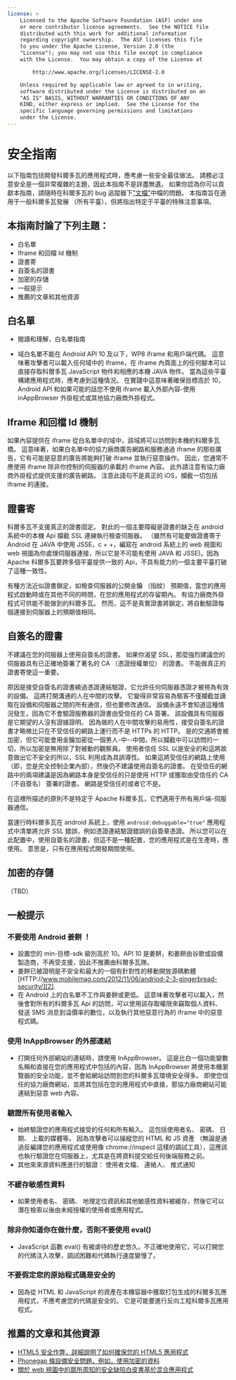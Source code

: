 ```yaml
---
license: >
    Licensed to the Apache Software Foundation (ASF) under one
    or more contributor license agreements.  See the NOTICE file
    distributed with this work for additional information
    regarding copyright ownership.  The ASF licenses this file
    to you under the Apache License, Version 2.0 (the
    "License"); you may not use this file except in compliance
    with the License.  You may obtain a copy of the License at

        http://www.apache.org/licenses/LICENSE-2.0

    Unless required by applicable law or agreed to in writing,
    software distributed under the License is distributed on an
    "AS IS" BASIS, WITHOUT WARRANTIES OR CONDITIONS OF ANY
    KIND, either express or implied.  See the License for the
    specific language governing permissions and limitations
    under the License.
---
```


# 安全指南

以下指南包括開發科爾多瓦的應用程式時，應考慮一些安全最佳做法。 請務必注意安全是一個非常複雜的主題，因此本指南不是詳盡無遺。 如果你認為你可以貢獻本指南，請隨時在科爾多瓦的 bug 追蹤器下["文檔"][1]中檔的問題。 本指南旨在適用于一般科爾多瓦發展 （所有平臺），但將指出特定于平臺的特殊注意事項。

 [1]: https://issues.apache.org/jira/browse/CB/component/12316407

## 本指南討論了下列主題：

*   白名單
*   Iframe 和回檔 Id 機制
*   證書寄
*   自簽名的證書
*   加密的存儲
*   一般提示
*   推薦的文章和其他資源

## 白名單

*   閱讀和理解，白名單指南

*   域白名單不能在 Android API 10 及以下，WP8 iframe 和用戶端代碼。 這意味著攻擊者可以載入任何域中的 iframe，在 iframe 內頁面上的任何腳本可以直接存取科爾多瓦 JavaScript 物件和相應的本機 JAVA 物件。 當為這些平臺構建應用程式時，應考慮到這種情況。 在實踐中這意味著確保目標高於 10，Android API 和如果可能的話您不使用 iframe 載入外部內容-使用 inAppBrowser 外掛程式或其他協力廠商外掛程式。

## Iframe 和回檔 Id 機制

如果內容提供在 iframe 從白名單中的域中，該域將可以訪問到本機的科爾多瓦橋。 這意味著，如果白名單中的協力廠商廣告網路和服務通過 iframe 的那些廣告，它有可能是惡意的廣告將能夠打破 iframe 並執行惡意操作。 因此，您通常不應使用 iframe 除非你控制的伺服器的承載的 iframe 內容。 此外請注意有協力廠商外掛程式提供支援的廣告網路。 注意此語句不是真正的 iOS，攔截一切包括 iframe 的連接。

## 證書寄

科爾多瓦不支援真正的證書固定。 對此的一個主要障礙是證書的缺乏在 android 系統中的本機 Api 攔截 SSL 連線執行檢查伺服器。 （雖然有可能要做證書寄于 Android 在 JAVA 中使用 JSSE，c + +，編寫在 android 系統上的 web 視圖和 web 視圖為你處理伺服器連接，所以它是不可能有使用 JAVA 和 JSSE)。因為 Apache 科爾多瓦要跨多個平臺提供一致的 Api，不具有能力的一個主要平臺打破了這種一致性。

有種方法近似證書鎖定，如檢查伺服器的公開金鑰 （指紋） 預期值，當您的應用程式啟動時或在其他不同的時間，在您的應用程式的存留期內。 有協力廠商外掛程式可供能不能做到的科爾多瓦。 然而，這不是真實證書將鎖定，將自動驗證每個連接到伺服器上的預期值相同。

## 自簽名的證書

不建議在您的伺服器上使用自簽名的證書。 如果你渴望 SSL，那麼強烈建議您的伺服器具有已正確地簽署了著名的 CA （憑證授權單位） 的證書。 不能做真正的證書寄使這一重要。

原因是接受自簽名的證書繞過憑證連結驗證，它允許任何伺服器憑證才被視為有效的設備。 這將打開溝通的人在中間的攻擊。 它變得非常容易為駭客不僅攔截並讀取在設備和伺服器之間的所有通信，但也要修改通信。 設備永遠不會知道這種情況發生，因為它不會驗證服務器的證書由受信任的 CA 簽署。 該設備具有伺服器是它期望的人沒有證據證明。 因為做的人在中間攻擊的易用性，接受自簽名的證書才略微比只在不受信任的網路上運行而不是 HTTPs 的 HTTP。 是的交通將會被加密，但它可能會用金鑰加密從一個男人-中--中間，所以攔截中可以訪問的一切，所以加密是無用除了對被動的觀察員。 使用者信任 SSL 以是安全的和這將故意做出它不安全的所以，SSL 利用成為具誤導性。 如果這將受信任的網路上使用 （即，您是完全控制企業內部），然後仍不建議使用自簽名的證書。 在受信任的網路中的兩項建議是因為網路本身是受信任的只是使用 HTTP 或獲取由受信任的 CA （不自簽名） 簽署的證書。 網路是受信任的或者它不是。

在這裡所描述的原則不是特定于 Apache 科爾多瓦，它們適用于所有用戶端-伺服器通信。

當運行時科爾多瓦在 android 系統上，使用 `android:debuggable="true"` 應用程式中清單將允許 SSL 錯誤，例如憑證連結驗證錯誤的自簽章憑證。 所以您可以在此配置中，使用自簽名的證書，但這不是一種配置，您的應用程式是在生產時，應使用。 意思是，只有在應用程式開發期間使用。

## 加密的存儲

（TBD）

## 一般提示

### 不要使用 Android 姜餅 ！

*   設置您的 min-目標-sdk 級別高於 10。API 10 是姜餅，和姜餅由谷歌或設備製造商，不再受支援，因此不推薦由科爾多瓦隊。 
*   姜餅已被證明是不安全和最大的一個有針對性的移動開放源碼軟體[HTTP://www.mobilemag.com/2012/11/06/andriod-2-3-gingerbread-security/][2]. 
*   在 Android 上的白名單不工作與姜餅或更低。 這意味著攻擊者可以載入，然後會對所有的科爾多瓦 Api 的訪問，可以使用該存取權限來竊取個人資料、 發送 SMS 消息到溢價率的數位，以及執行其他惡意行為的 iframe 中的惡意程式碼。 

 [2]: http://bgr.com/2012/11/06/android-security-gingerbread-malware/

### 使用 InAppBrowser 的外部連結

*   打開任何外部網站的連結時，請使用 InAppBrowser。 這是比白一個功能變數名稱和直接在您的應用程式中包括的內容，因為 InAppBrowser 將使用本機瀏覽器的安全功能，並不會給網站訪問到您的科爾多瓦環境安全得多。 即使您信任的協力廠商網站，並將其包括在您的應用程式中直接，那協力廠商網站可能連結到惡意 web 內容。 

### 驗證所有使用者輸入

*   始終驗證您的應用程式接受的任何和所有輸入。 這包括使用者名、 密碼、 日期、 上載的媒體等。 因為攻擊者可以操縱您的 HTML 和 JS 資產 （無論是通過反編譯您的應用程式或使用像 chrome://inspect 這樣的調試工具），這應該也執行驗證您在伺服器上，尤其是在將資料提交給任何後端服務之前。 
*   其他來來源資料應進行的驗證： 使用者文檔、 連絡人、 推式通知

### 不緩存敏感性資料

*   如果使用者名、 密碼、 地理定位資訊和其他敏感性資料被緩存，然後它可以潛在檢索以後由未經授權的使用者或應用程式。

### 除非你知道你在做什麼，否則不要使用 eval()

*   JavaScript 函數 eval() 有被虐待的歷史悠久。不正確地使用它，可以打開您的代碼注入攻擊，調試困難和代碼執行速度變慢了。 

### 不要假定您的原始程式碼是安全的

*   因為從 HTML 和 JavaScript 的資產在本機容器中獲取打包生成的科爾多瓦應用程式，不應考慮您的代碼是安全的。 它是可能要進行反向工程科爾多瓦應用程式。 

## 推薦的文章和其他資源

*   [HTML5 安全作弊，詳細說明了如何確保您的 HTML5 應用程式][3]
*   [Phonegap 條設備安全問題，例如，使用加密的資料][4]
*   [關於 web 視圖中的眾所周知的安全缺陷白皮書基於混合應用程式][5]

 [3]: https://www.owasp.org/index.php/HTML5_Security_Cheat_Sheet
 [4]: https://github.com/phonegap/phonegap/wiki/Platform-Security
 [5]: http://www.cis.syr.edu/~wedu/Research/paper/webview_acsac2011.pdf